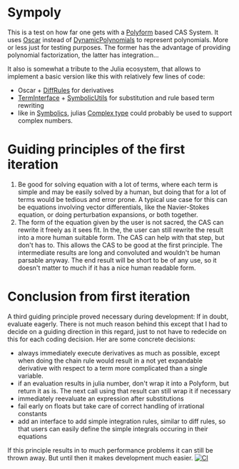 # Sympoly
This is a test on how far one gets with a [Polyform](https://docs.sciml.ai/SymbolicUtils/stable/manual/representation/#Polynomial-representation) based CAS System. It uses [Oscar](https://github.com/oscar-system/Oscar.jl) instead of [DynamicPolynomials](https://github.com/JuliaAlgebra/DynamicPolynomials.jl) to represent polynomials. More or less just for testing purposes. The former has the advantage of providing polynomial factorization, the latter has integration...

It also is somewhat a tribute to the Julia ecosystem, that allows to implement a basic version like this with relatively few lines of code:
 - Oscar + [DiffRules](https://github.com/JuliaDiff/DiffRules.jl) for derivatives
 - [TermInterface](https://github.com/JuliaSymbolics/TermInterface.jl) + [SymbolicUtils](https://github.com/JuliaSymbolics/SymbolicUtils.jl) for substitution and rule based term rewriting
 - like in [Symbolics](https://github.com/JuliaSymbolics/Symbolics.jl), julias [Complex type](https://docs.julialang.org/en/v1/manual/complex-and-rational-numbers/#Complex-Numbers) could probably be used to support complex numbers.


# Guiding principles of the first iteration
 1. Be good for solving equation with a lot of terms, where each term is simple and may be easily solved by a human, but doing that for a lot of terms would be tedious and error prone. A typical use case for this can be equations involving vector differentials, like the Navier-Stokes equation, or doing perturbation expansions, or both together.
 2. The form of the equation given by the user is not sacred, the CAS can rewrite it freely as it sees fit. In the, the user can still rewrite the result into a more human suitable form. The CAS can help with that step, but don't has to. This allows the CAS to be good at the first principle. The intermediate results are long and convoluted and wouldn't be human parsable anyway. The end result will be short to be of any use, so it doesn't matter to much if it has a nice human readable form.
# Conclusion from first iteration
A third guiding principle proved necessary during development:
If in doubt, evaluate eagerly. There is not much reason behind this except that I had to decide on a guiding direction in this regard, just to not have to redecide on this for each coding decision. Her are some concrete decisions:
 - always immediately execute derivatives as much as possible, except when doing the chain rule would result in a not yet expandable derivative with respect to a term more complicated than a single variable.
 - if an evaluation results in julia number, don't wrap it into a Polyform, but return it as is. The next call using that result can still wrap it if necessary
 - immediately reevaluate an expression after substitutions
 - fail early on floats but take care of correct handling of irrational constants
 - add an interface to add simple integration rules, similar to diff rules, so that users can easily define the simple integrals occuring in their equations

If this principle results in to much performance problems it can still be thrown away. But until then it makes development much easier.
[![CI](https://github.com/karlwessel/Sympoly/actions/workflows/CI.yml/badge.svg)](https://github.com/karlwessel/Sympoly/actions/workflows/CI.yml)
